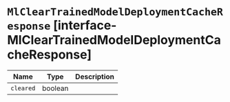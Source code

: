 # `MlClearTrainedModelDeploymentCacheResponse` [interface-MlClearTrainedModelDeploymentCacheResponse]

| Name | Type | Description |
| - | - | - |
| `cleared` | boolean | &nbsp; |
